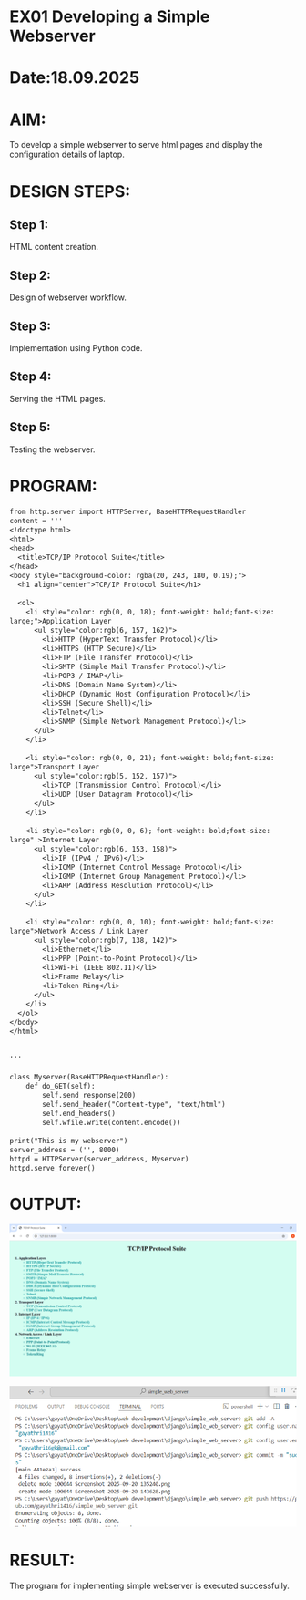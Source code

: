 # EX01 Developing a Simple Webserver

# Date:18.09.2025
# AIM:
To develop a simple webserver to serve html pages and display the configuration details of laptop.

# DESIGN STEPS:
## Step 1:
HTML content creation.

## Step 2:
Design of webserver workflow.

## Step 3:
Implementation using Python code.

## Step 4:
Serving the HTML pages.

## Step 5:
Testing the webserver.

# PROGRAM:
```
from http.server import HTTPServer, BaseHTTPRequestHandler
content = '''
<!doctype html>
<html>
<head>
  <title>TCP/IP Protocol Suite</title>
</head>
<body style="background-color: rgba(20, 243, 180, 0.19);">
  <h1 align="center">TCP/IP Protocol Suite</h1>
  
  <ol>
    <li style="color: rgb(0, 0, 18); font-weight: bold;font-size: large;">Application Layer
      <ul style="color:rgb(6, 157, 162)">
        <li>HTTP (HyperText Transfer Protocol)</li>
        <li>HTTPS (HTTP Secure)</li>
        <li>FTP (File Transfer Protocol)</li>
        <li>SMTP (Simple Mail Transfer Protocol)</li>
        <li>POP3 / IMAP</li>
        <li>DNS (Domain Name System)</li>
        <li>DHCP (Dynamic Host Configuration Protocol)</li>
        <li>SSH (Secure Shell)</li>
        <li>Telnet</li>
        <li>SNMP (Simple Network Management Protocol)</li>
      </ul>
    </li>

    <li style="color: rgb(0, 0, 21); font-weight: bold;font-size: large">Transport Layer
      <ul style="color:rgb(5, 152, 157)">
        <li>TCP (Transmission Control Protocol)</li>
        <li>UDP (User Datagram Protocol)</li>
      </ul>
    </li>

    <li style="color: rgb(0, 0, 6); font-weight: bold;font-size: large" >Internet Layer
      <ul style="color:rgb(6, 153, 158)">
        <li>IP (IPv4 / IPv6)</li>
        <li>ICMP (Internet Control Message Protocol)</li>
        <li>IGMP (Internet Group Management Protocol)</li>
        <li>ARP (Address Resolution Protocol)</li>
      </ul>
    </li>

    <li style="color: rgb(0, 0, 10); font-weight: bold;font-size: large">Network Access / Link Layer
      <ul style="color:rgb(7, 138, 142)">
        <li>Ethernet</li>
        <li>PPP (Point-to-Point Protocol)</li>
        <li>Wi-Fi (IEEE 802.11)</li>
        <li>Frame Relay</li>
        <li>Token Ring</li>
      </ul>
    </li>
  </ol>
</body>
</html>


'''

class Myserver(BaseHTTPRequestHandler):
    def do_GET(self):
        self.send_response(200)
        self.send_header("Content-type", "text/html")
        self.end_headers()
        self.wfile.write(content.encode())

print("This is my webserver")
server_address = ('', 8000)
httpd = HTTPServer(server_address, Myserver)
httpd.serve_forever()
```
# OUTPUT:

![alt text](<Screenshot 2025-09-20 143628.png>)

![alt text](<Screenshot 2025-09-20 144239.png>)






# RESULT:
The program for implementing simple webserver is executed successfully.
